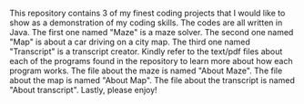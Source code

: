 This repository contains 3 of my finest coding projects that I would like to show as a demonstration of my coding skills. The codes are all written in Java. 
The first one named "Maze" is a maze solver. The second one named "Map" is about a car driving on a city map. The third one named "Transcript" is a transcript creator. 
Kindly refer to the text/pdf files about each of the programs found in the repository to learn more about how each program works.
The file about the maze is named "About Maze". The file about the map is named "About Map". The file about the transcript is named "About transcript".
Lastly, please enjoy!
